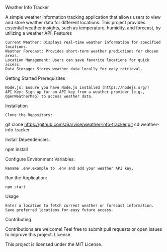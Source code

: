 Weather Info Tracker

A simple weather information tracking application that allows users to view and store weather data for different locations. This project provides essential weather insights, such as temperature, humidity, and forecast, by utilizing a weather API.
Features

    Current Weather: Displays real-time weather information for specified locations.
    Weather Forecast: Provides short-term weather predictions for chosen areas.
    Location Management: Users can save favorite locations for quick access.
    Data Storage: Stores weather data locally for easy retrieval.

Getting Started
Prerequisites

    Node.js: Ensure you have Node.js installed (https://nodejs.org/)
    API Key: Sign up for an API key from a weather provider (e.g., OpenWeatherMap) to access weather data.

Installation

    Clone the Repository:

git clone https://github.com/JSarvise/weather-info-tracker.git
cd weather-info-tracker

Install Dependencies:

npm install

Configure Environment Variables:

    Rename .env.example to .env and add your weather API key.

Run the Application:

    npm start

Usage

    Enter a location to fetch current weather or forecast information.
    Save preferred locations for easy future access.

Contributing

Contributions are welcome! Feel free to submit pull requests or open issues to improve this project.
License

This project is licensed under the MIT License.
